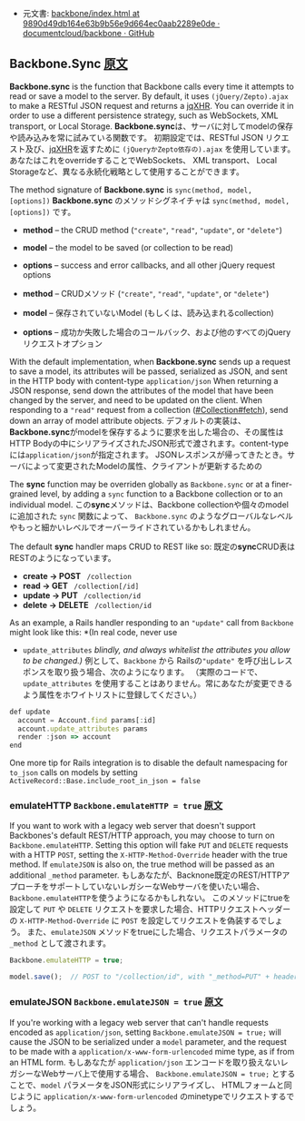 +  元文書: [backbone/index.html at 9890d49db164e63b9b56e9d664ec0aab2289e0de · documentcloud/backbone · GitHub](https://github.com/documentcloud/backbone/blob/9890d49db164e63b9b56e9d664ec0aab2289e0de/index.html "backbone/index.html at 9890d49db164e63b9b56e9d664ec0aab2289e0de · documentcloud/backbone · GitHub")

## Backbone.Sync [原文](http://backbonejs.org/#Sync)

**Backbone.sync** is the function that Backbone calls every time it attempts to read or save a model to the server. 
By default, it uses `(jQuery/Zepto).ajax` to make a RESTful JSON request and returns a [jqXHR](http://api.jquery.com/jQuery.ajax/#jqXHR).
You can override it in order to use a different persistence strategy, such as WebSockets, XML transport, or Local Storage.
**Backbone.sync**は、サーバに対してmodelの保存や読み込みを常に試みている関数です。
初期設定では、RESTful JSON リクエスト及び、[jqXHR](http://api.jquery.com/jQuery.ajax/#jqXHR)を返すために `(jQueryかZepto依存の).ajax` を使用しています。
あなたはこれをoverrideすることでWebSockets、 XML transport、 Local Storageなど、異なる永続化戦略として使用することができます。


The method signature of **Backbone.sync**  is `sync(method, model, [options])`
**Backbone.sync** のメソッドシグネイチャは `sync(method, model, [options])` です。

- **method**  – the CRUD method (`"create"`, `"read"`, `"update"`, or `"delete"`)
- **model**  – the model to be saved (or collection to be read)
- **options**  – success and error callbacks, and all other jQuery request options

- **method**  – CRUDメソッド (`"create"`, `"read"`, `"update"`, or `"delete"`)
- **model**  – 保存されていないModel (もしくは、読み込まれるcollection)
- **options**  – 成功か失敗した場合のコールバック、および他のすべてのjQueryリクエストオプション

With the default implementation, when **Backbone.sync** sends up a request to save a model, its attributes will be passed, serialized as JSON, and sent in the HTTP body with content-type `application/json` 
When returning a JSON response, send down the attributes of the  model that have been changed by the server, and need to be updated on the client. When responding to a `"read"` request from a collection ([#Collection#fetch](#Collection#fetch)), send down an array of model attribute objects.
デフォルトの実装は、**Backbone.sync**がmodelを保存するように要求を出した場合の、その属性はHTTP Bodyの中にシリアライズされたJSON形式で渡されます。content-typeには`application/json`が指定されます。
JSONレスポンスが帰ってきたとき。サーバによって変更されたModelの属性、クライアントが更新するための

The **sync**  function may be overriden globally as `Backbone.sync`
or at a finer-grained level, by adding a `sync` function to a Backbone
collection or to an individual model.
この**sync**メソッドは、Backbone collectionや個々のmodelに追加された `sync` 関数によって、
`Backbone.sync` のようなグローバルなレベルやもっと細かいレベルでオーバーライドされているかもしれません。


The default **sync**  handler maps CRUD to REST like so:
既定の**sync**CRUD表はRESTのようになっています。

- **create &rarr; POST &nbsp;** `/collection`
- **read &rarr; GET &nbsp;** `/collection[/id]`
- **update &rarr; PUT &nbsp;** `/collection/id`
- **delete &rarr; DELETE &nbsp;** `/collection/id`

As an example, a Rails handler responding to an `"update"` call from
`Backbone` might look like this: *(In real code, never use
* `update_attributes` *blindly, and always whitelist the attributes
you allow to be changed.)*
例として、`Backbone` から Railsの`"update"` を呼び出しレスポンスを取り扱う場合、次のようになります。
（実際のコードで、`update_attributes` を使用することはありません。常にあなたが変更できるよう属性をホワイトリストに登録してください。）

```javascript
def update
  account = Account.find params[:id]
  account.update_attributes params
  render :json => account
end
```

One more tip for Rails integration is to disable the default namespacing for
`to_json` calls on models by setting `ActiveRecord::Base.include_root_in_json = false`


### emulateHTTP `Backbone.emulateHTTP = true` [原文](http://backbonejs.org/#Sync-emulateHTTP)

If you want to work with a legacy web server that doesn't support Backbones's
default REST/HTTP approach, you may choose to turn on `Backbone.emulateHTTP`.
Setting this option will fake `PUT` and `DELETE` requests with
a HTTP `POST`, setting the `X-HTTP-Method-Override` header
with the true method. If `emulateJSON` is also on, the true method
will be passed as an additional `_method` parameter.
もしあなたが、Backnone既定のREST/HTTPアプローチをサポートしていないレガシーなWebサーバを使いたい場合、`Backbone.emulateHTTP`を使うようになるかもしれない。
このメソッドにtrueを設定して `PUT` や `DELETE` リクエストを要求した場合、HTTPリクエストヘッダーの `X-HTTP-Method-Override` に `POST` を設定してリクエストを偽装するでしょう。
また、`emulateJSON` メソッドをtrueにした場合、リクエストパラメータの `_method` として渡されます。

```javascript
Backbone.emulateHTTP = true;

model.save();  // POST to "/collection/id", with "_method=PUT" + header.
```

### emulateJSON `Backbone.emulateJSON = true` [原文](http://backbonejs.org/#Sync-emulateJSON)

If you're working with a legacy web server that can't handle requests
encoded as `application/json`, setting `Backbone.emulateJSON = true;`
will cause the JSON to be serialized under a `model` parameter, and
the request to be made with a `application/x-www-form-urlencoded`
mime type, as if from an HTML form.
もしあなたが `application/json` エンコードを取り扱えないレガシーなWebサーバ上で使用する場合、
`Backbone.emulateJSON = true;` とすることで、`model` パラメータをJSON形式にシリアライズし、
HTMLフォームと同じように `application/x-www-form-urlencoded` のminetypeでリクエストするでしょう。
